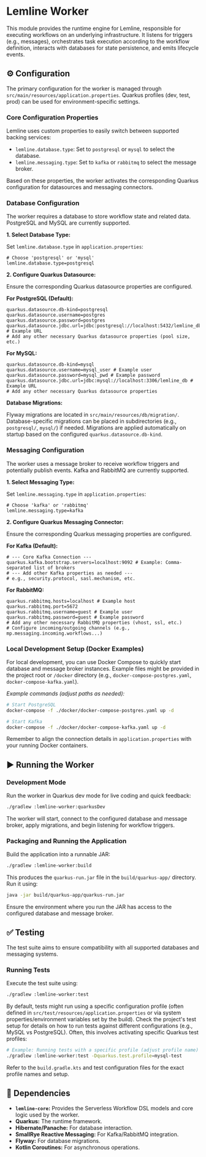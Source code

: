 # Lemline Worker

This module provides the runtime engine for Lemline, responsible for executing workflows on an underlying
infrastructure. It listens for triggers (e.g., messages), orchestrates task execution according to the workflow
definition, interacts with databases for state persistence, and emits lifecycle events.

## ⚙️ Configuration

The primary configuration for the worker is managed through `src/main/resources/application.properties`. Quarkus
profiles (dev, test, prod) can be used for environment-specific settings.

### Core Configuration Properties

Lemline uses custom properties to easily switch between supported backing services:

* `lemline.database.type`: Set to `postgresql` or `mysql` to select the database.
* `lemline.messaging.type`: Set to `kafka` or `rabbitmq` to select the message broker.

Based on these properties, the worker activates the corresponding Quarkus configuration for datasources and messaging
connectors.

### Database Configuration

The worker requires a database to store workflow state and related data. PostgreSQL and MySQL are currently supported.

**1. Select Database Type:**

Set `lemline.database.type` in `application.properties`:

```properties
# Choose 'postgresql' or 'mysql'
lemline.database.type=postgresql
```

**2. Configure Quarkus Datasource:**

Ensure the corresponding Quarkus datasource properties are configured.

**For PostgreSQL (Default):**

```properties
quarkus.datasource.db-kind=postgresql
quarkus.datasource.username=postgres
quarkus.datasource.password=postgres
quarkus.datasource.jdbc.url=jdbc:postgresql://localhost:5432/lemline_db # Example URL
# Add any other necessary Quarkus datasource properties (pool size, etc.)
```

**For MySQL:**

```properties
quarkus.datasource.db-kind=mysql
quarkus.datasource.username=mysql_user # Example user
quarkus.datasource.password=mysql_pwd # Example password
quarkus.datasource.jdbc.url=jdbc:mysql://localhost:3306/lemline_db # Example URL
# Add any other necessary Quarkus datasource properties
```

**Database Migrations:**

Flyway migrations are located in `src/main/resources/db/migration/`. Database-specific migrations can be placed in
subdirectories (e.g., `postgresql/`, `mysql/`) if needed. Migrations are applied automatically on startup based on the
configured `quarkus.datasource.db-kind`.

### Messaging Configuration

The worker uses a message broker to receive workflow triggers and potentially publish events. Kafka and RabbitMQ are
currently supported.

**1. Select Messaging Type:**

Set `lemline.messaging.type` in `application.properties`:

```properties
# Choose 'kafka' or 'rabbitmq'
lemline.messaging.type=kafka
```

**2. Configure Quarkus Messaging Connector:**

Ensure the corresponding Quarkus messaging properties are configured.

**For Kafka (Default):**

```properties
# --- Core Kafka Connection ---
quarkus.kafka.bootstrap.servers=localhost:9092 # Example: Comma-separated list of brokers
# --- Add other Kafka properties as needed ---
# e.g., security.protocol, sasl.mechanism, etc.
```

**For RabbitMQ:**

```properties
quarkus.rabbitmq.hosts=localhost # Example host
quarkus.rabbitmq.port=5672
quarkus.rabbitmq.username=guest # Example user
quarkus.rabbitmq.password=guest # Example password
# Add any other necessary RabbitMQ properties (vhost, ssl, etc.)
# Configure incoming/outgoing channels (e.g., mp.messaging.incoming.workflows...)
```

### Local Development Setup (Docker Examples)

For local development, you can use Docker Compose to quickly start database and message broker instances. Example files
might be provided in the project root or `/docker` directory (e.g., `docker-compose-postgres.yaml`,
`docker-compose-kafka.yaml`).

*Example commands (adjust paths as needed):*

```bash
# Start PostgreSQL
docker-compose -f ./docker/docker-compose-postgres.yaml up -d

# Start Kafka
docker-compose -f ./docker/docker-compose-kafka.yaml up -d
```

Remember to align the connection details in `application.properties` with your running Docker containers.

## ▶️ Running the Worker

### Development Mode

Run the worker in Quarkus dev mode for live coding and quick feedback:

```bash
./gradlew :lemline-worker:quarkusDev
```

The worker will start, connect to the configured database and message broker, apply migrations, and begin listening for
workflow triggers.

### Packaging and Running the Application

Build the application into a runnable JAR:

```bash
./gradlew :lemline-worker:build
```

This produces the `quarkus-run.jar` file in the `build/quarkus-app/` directory. Run it using:

```bash
java -jar build/quarkus-app/quarkus-run.jar
```

Ensure the environment where you run the JAR has access to the configured database and message broker.

## ✅ Testing

The test suite aims to ensure compatibility with all supported databases and messaging systems.

### Running Tests

Execute the test suite using:

```bash
./gradlew :lemline-worker:test
```

By default, tests might run using a specific configuration profile (often defined in
`src/test/resources/application.properties` or via system properties/environment variables set by the build). Check the
project's test setup for details on how to run tests against different configurations (e.g., MySQL vs PostgreSQL).
Often, this involves activating specific Quarkus test profiles:

```bash
# Example: Running tests with a specific profile (adjust profile name)
./gradlew :lemline-worker:test -Dquarkus.test.profile=mysql-test
```

Refer to the `build.gradle.kts` and test configuration files for the exact profile names and setup.

## 🔗 Dependencies

* **`lemline-core`:** Provides the Serverless Workflow DSL models and core logic used by the worker.
* **Quarkus:** The runtime framework.
* **Hibernate/Panache:** For database interaction.
* **SmallRye Reactive Messaging:** For Kafka/RabbitMQ integration.
* **Flyway:** For database migrations.
* **Kotlin Coroutines:** For asynchronous operations. 
